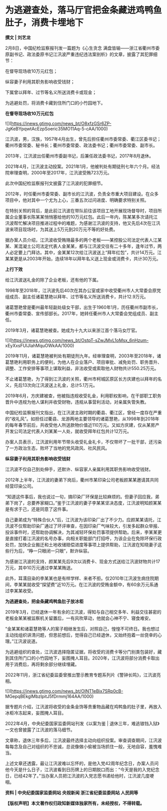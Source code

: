 # 为逃避查处，落马厅官把金条藏进鸡鸭鱼肚子，消费卡埋地下

**撰文 | 刘艺龙**

2月8日，中国纪检监察报刊发一篇题为《心生贪念 满盘皆输——浙江省衢州市委原副书记、政法委原书记江汛波严重违纪违法案剖析》的文章，披露了其犯罪细节：

在督导现场收10万元红包；

纵容妻子利用其职务影响收受钱财；

下属曾以拜年、过节等名义所送消费卡或现金；

为逃避处罚，将消费卡藏到住所门口的小竹园地下。

**在督导现场收10万元红包**

![](https://inews.gtimg.com/news_bt/O8xfzGSr6ZP-
JgKeBYpqwtAcEzpSoeric35MO11Aq-5-cAA/1000)

江汛波，男，汉族，1957年4月出生，曾先后担任衢州市委常委、衢江区委书记；衢州市委常委、秘书长；衢州市委常委、政法委书记；衢州市委常委、副市长。

2013年，江汛波出任衢州市委副书记，后兼任政法委书记，2017年8月退休。

2021年4月，江汛波主动投案。2021年1月，他被判处有期徒刑七年六个月。经法院审理查明，2000年至2017年，江汛波受贿723万元。

此次中国纪检监察报刊文披露了江汛波的犯罪细节。

2012年，时任衢州市委常委、副市长的江汛波，负责全市重大项目建设。在众多项目中，他对其中一个尤为上心，三番五次过问进度、明确要求特别关照。

在特别关照的背后，是此前江汛波在带队前往该项目工地开展现场督导时，项目所属企业董事长陈某某悄悄塞给他的10万元红包。此后一年内，陈某某多次请托江汛波帮忙解决项目推进过程中的难题，为感谢江汛波的支持，他又先后4次在江汛波来项目现场时，为其送上5万元到20万元不等的好处费。

据办案人员介绍，江汛波收受贿赂最多的两个老板——某控股公司法定代表人江某某、某混凝土公司法定代表人金某某，都与江汛波交往有二十多年，逢年过节，两人必定要上门拜访。其中，金某某12次给江汛波送上“拜年红包”，共计14万元。江某某更是从2003年开始，连续18年以拜年名义送上现金或消费卡，共计30万元。

**上行下效**

给江汛波送礼金的除了企业老板，还有他的下属。

1998年至2018年，江汛波先后40次在其办公室或家中收受衢州市人大常委会原党组成员、副主任诸葛慧艳以拜年、过节等名义所送消费卡，共计12.9万元。

诸葛慧艳曾是衢州最年轻副处级女干部，出生于1960年1月，历任衢州市副市长，衢州市委常委、宣传部部长。2017年，她转任衢州市人大常委会党组成员、副主任。

2019年3月，诸葛慧艳被查。她成为十九大以来浙江首个落马女厅官。

![](https://inews.gtimg.com/news_bt/OstpT-sZwJMvL1oMsx_6nHzum-
xEyXxsFUlJlahMquOWkAA/1000)

2019年11月，诸葛慧艳被判处有期徒刑九年。经审理查明，2003年至2018年，诸葛慧艳利用职务上的便利，为他人在企业落户、项目审批、减免处罚、职务晋升、调整、工作安排等事项上谋取利益，非法收受或索取他人财物共计550.25万元。

不止诸葛慧艳，为了得到江汛波的关照，衢州市柯城区原区长方庆建也以拜年的名义，先后13次向江汛波送上礼金，总计5.1万元。

2019年6月，方庆建被查，他被指违规收受礼金，利用职权影响，在干部职工职务晋升中违规为他人谋利并收受财物，违规从事营利活动，对亲属失管失教。

中国纪检监察报刊文指出，在江汛波主政时期的衢县、衢江区，曾经一度存在严重的“收礼风”。如担任过衢县、龙游两地主要领导的诸葛慧艳，从1998年到2018年的每年春节前后，共收受他人所送款物价值近110万元。又如方庆建，仅从某房产开发公司法定代表人刘某某一人处，就收受拜年红包共计12万元。

办案人员表示，江汛波利用年节带头收受礼金礼卡，不仅带坏了一批干部，还污染了一方政治生态，败坏了当地的党风政风、社风民风。

**纵容妻子利用其职务影响收受钱财**

江汛波不仅自己到处伸手，还默许、纵容家人亲属利用其职务影响收受钱财。

2012年上半年，江汛波的妻弟下岗后，衢州市某印染公司老板颜某某邀请其共同经营印染公司。

“知道这件事后，我也说过一句，搞印染厂环保是比较麻烦的。但妻子回应我，弟弟下岗了，总要养家糊口。”鉴于江汛波的妻子李某某坚决态度，江汛波明知颜某某是有求于己，还是同意了这件事。

自己妻弟成为“特殊合伙人”后，江汛波为该印染厂出了不少力。应颜某某请托，江汛波不仅帮助印染厂通过了环评审查，在因印染厂气味较大，引发多起群众举报、投诉事件时，还帮助协调解决，为其减轻环保处罚事项提供帮助。后来，李某某更是直接打着江汛波的名号办事，向相关职能部门打招呼，为该企业在免除环保行政处罚，加快企业搬迁和土地收储赔偿进度等事项上提供帮助，江汛波在知晓妻子这些行为后，“睁一只眼闭一只眼”，默许纵容。

为感谢江汛波的支持，颜某某先后9次以消费卡、现金方式送给江汛波财物共计17万元，其中10万元通过李某某贿送。

此外，耳濡目染的李某某也是有样学样、来者不拒。仅2010年江汛波生病住院期间，李某某就收受“探望费”近10万元。在江汛波的受贿金额中，有60余万元系通过李某某收受。

**为逃避查处，把金条藏鸡鸭鱼肚子放冰柜**

2019年3月，已经退休一年有余的江汛波，得知与自己相交多年、利益交往甚密的老板金某某被监察机关留置后，一有风吹草动，他就会心神不宁、寝食难安。

“金某某和诸葛慧艳等人的案子相继发生后，对照自己，惶惶不可终日。我也想过主动找组织讲清问题，但思前想后，觉得自己已经退休，又始终抱着一丝侥幸的心理。”江汛波说道。

为逃避组织的查处，江汛波选择隐匿证据，将收受的消费卡等分门别类包装好，藏到其住所门口的小竹园地下，妄图掩人耳目。2020年，江汛波将部分消费卡取出用于消费后，再将剩余部分继续埋藏。

2022年11月，浙江省纪委监委曾推出警示教育专题系列片《警钟长鸣》，江汛波亮相。

![](https://inews.gtimg.com/news_bt/OINT1eBix7SRp0cB-
MGepqBEkglMbzlpitJ5fDrmmj164AA/1000)

据专题片介绍，江汛波将收受的金条金饰等贵重物品藏在鸡鸭鱼的肚子里，再放入冰柜冷冻起来，妄图掩人耳目。

2022年4月，中央纪委国家监委网站刊发《以案为鉴 | 退休三年，难逃锒铛入狱》一文也曾披露了江汛波的落马细节。

文章称，退休三年多后，江汛波最终选择主动向组织投案。审查调查期间，江汛波每每念及自己对组织的不忠诚，总说像做小偷被当场抓住一般，无地自容，羞愧难当。

上述文章还透露，最让江汛波难以忘怀的，是他入党42周年纪念日，办案人员问他今天是什么日子，江汛波看到日历牌上的日期脱口而出：“今天是我的入党纪念日，已经42年了。”当办案人员把江汛波的入党志愿书递给他时，江汛波几度哽咽。

**资料 | 中央纪委国家监委网站 央视新闻 浙江省纪委监委网站 人民网等**

**【版权声明】本文著作权归政知新媒体独家所有，未经授权，不得转载。**

